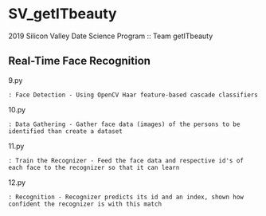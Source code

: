 # SV_getITbeauty
2019 Silicon Valley Date Science Program :: Team getITbeauty


## Real-Time Face Recognition 

 9.py <br>
<pre><code>: Face Detection - Using OpenCV Haar feature-based cascade classifiers</code></pre>
  
 10.py <br>
<pre><code>: Data Gathering - Gather face data (images) of the persons to be identified than create a dataset</code></pre>
  
 11.py <br>
<pre><code>: Train the Recognizer - Feed the face data and respective id's of each face to the recognizer so that it can learn</code></pre>
  
 12.py <br>
<pre><code>: Recognition - Recognizer predicts its id and an index, shown how confident the recognizer is with this match</code></pre>
